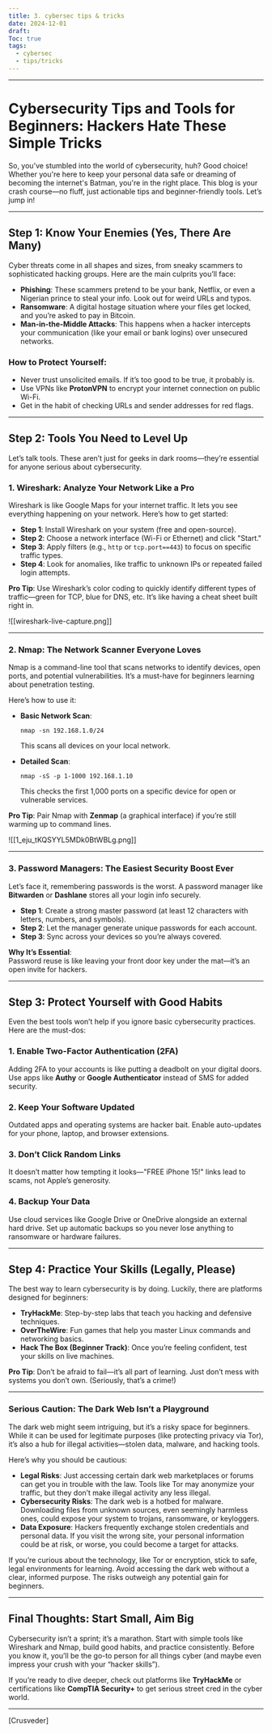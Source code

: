 ```yaml
---
title: 3. cybersec tips & tricks
date: 2024-12-01
draft: 
Toc: true
tags:
  - cybersec
  - tips/tricks
---
```



---
# **Cybersecurity Tips and Tools for Beginners: Hackers Hate These Simple Tricks**

So, you’ve stumbled into the world of cybersecurity, huh? Good choice! Whether you're here to keep your personal data safe or dreaming of becoming the internet's Batman, you're in the right place. This blog is your crash course—no fluff, just actionable tips and beginner-friendly tools. Let’s jump in!

---

## **Step 1: Know Your Enemies (Yes, There Are Many)**

Cyber threats come in all shapes and sizes, from sneaky scammers to sophisticated hacking groups. Here are the main culprits you’ll face:

- **Phishing**: These scammers pretend to be your bank, Netflix, or even a Nigerian prince to steal your info. Look out for weird URLs and typos.
- **Ransomware**: A digital hostage situation where your files get locked, and you’re asked to pay in Bitcoin.
- **Man-in-the-Middle Attacks**: This happens when a hacker intercepts your communication (like your email or bank logins) over unsecured networks.

### **How to Protect Yourself**:

- Never trust unsolicited emails. If it’s too good to be true, it probably is.
- Use VPNs like **ProtonVPN** to encrypt your internet connection on public Wi-Fi.
- Get in the habit of checking URLs and sender addresses for red flags.

---

## **Step 2: Tools You Need to Level Up**

Let’s talk tools. These aren’t just for geeks in dark rooms—they’re essential for anyone serious about cybersecurity.

### **1. Wireshark: Analyze Your Network Like a Pro**

Wireshark is like Google Maps for your internet traffic. It lets you see everything happening on your network. Here’s how to get started:

- **Step 1**: Install Wireshark on your system (free and open-source).
- **Step 2**: Choose a network interface (Wi-Fi or Ethernet) and click "Start."
- **Step 3**: Apply filters (e.g., `http` or `tcp.port==443`) to focus on specific traffic types.
- **Step 4**: Look for anomalies, like traffic to unknown IPs or repeated failed login attempts.

**Pro Tip**: Use Wireshark’s color coding to quickly identify different types of traffic—green for TCP, blue for DNS, etc. It’s like having a cheat sheet built right in.

![[wireshark-live-capture.png]]


---

### **2. Nmap: The Network Scanner Everyone Loves**

Nmap is a command-line tool that scans networks to identify devices, open ports, and potential vulnerabilities. It’s a must-have for beginners learning about penetration testing.

Here’s how to use it:

- **Basic Network Scan**:
    
    ```
    nmap -sn 192.168.1.0/24  
    ```
    
    This scans all devices on your local network.
- **Detailed Scan**:
    
    ```
    nmap -sS -p 1-1000 192.168.1.10  
    ```
    
    This checks the first 1,000 ports on a specific device for open or vulnerable services.

**Pro Tip**: Pair Nmap with **Zenmap** (a graphical interface) if you’re still warming up to command lines.

![[1_eju_tKQSYYL5MDk0BtWBLg.png]]


---
### **3. Password Managers: The Easiest Security Boost Ever**

Let’s face it, remembering passwords is the worst. A password manager like **Bitwarden** or **Dashlane** stores all your login info securely.

- **Step 1**: Create a strong master password (at least 12 characters with letters, numbers, and symbols).
- **Step 2**: Let the manager generate unique passwords for each account.
- **Step 3**: Sync across your devices so you’re always covered.

**Why It’s Essential**:  
Password reuse is like leaving your front door key under the mat—it’s an open invite for hackers.

---

## **Step 3: Protect Yourself with Good Habits**

Even the best tools won’t help if you ignore basic cybersecurity practices. Here are the must-dos:

### **1. Enable Two-Factor Authentication (2FA)**

Adding 2FA to your accounts is like putting a deadbolt on your digital doors. Use apps like **Authy** or **Google Authenticator** instead of SMS for added security.

### **2. Keep Your Software Updated**

Outdated apps and operating systems are hacker bait. Enable auto-updates for your phone, laptop, and browser extensions.

### **3. Don’t Click Random Links**

It doesn’t matter how tempting it looks—"FREE iPhone 15!" links lead to scams, not Apple’s generosity.

### **4. Backup Your Data**

Use cloud services like Google Drive or OneDrive alongside an external hard drive. Set up automatic backups so you never lose anything to ransomware or hardware failures.

---

## **Step 4: Practice Your Skills (Legally, Please)**

The best way to learn cybersecurity is by doing. Luckily, there are platforms designed for beginners:

- **TryHackMe**: Step-by-step labs that teach you hacking and defensive techniques.
- **OverTheWire**: Fun games that help you master Linux commands and networking basics.
- **Hack The Box (Beginner Track)**: Once you’re feeling confident, test your skills on live machines.

**Pro Tip**: Don’t be afraid to fail—it’s all part of learning. Just don’t mess with systems you don’t own. (Seriously, that’s a crime!)

---
### **Serious Caution: The Dark Web Isn’t a Playground**

The dark web might seem intriguing, but it’s a risky space for beginners. While it can be used for legitimate purposes (like protecting privacy via Tor), it’s also a hub for illegal activities—stolen data, malware, and hacking tools.

Here’s why you should be cautious:

- **Legal Risks**: Just accessing certain dark web marketplaces or forums can get you in trouble with the law. Tools like Tor may anonymize your traffic, but they don’t make illegal activity any less illegal.
- **Cybersecurity Risks**: The dark web is a hotbed for malware. Downloading files from unknown sources, even seemingly harmless ones, could expose your system to trojans, ransomware, or keyloggers.
- **Data Exposure**: Hackers frequently exchange stolen credentials and personal data. If you visit the wrong site, your personal information could be at risk, or worse, you could become a target for attacks.

If you’re curious about the technology, like Tor or encryption, stick to safe, legal environments for learning. Avoid accessing the dark web without a clear, informed purpose. The risks outweigh any potential gain for beginners.

---

## **Final Thoughts: Start Small, Aim Big**

Cybersecurity isn’t a sprint; it’s a marathon. Start with simple tools like Wireshark and Nmap, build good habits, and practice consistently. Before you know it, you’ll be the go-to person for all things cyber (and maybe even impress your crush with your “hacker skills”).

If you’re ready to dive deeper, check out platforms like **TryHackMe** or certifications like **CompTIA Security+** to get serious street cred in the cyber world.

---
 [Crusveder]